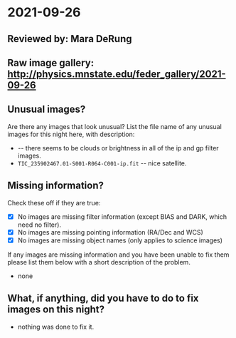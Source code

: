# 2021-09-26

## Reviewed by:   Mara DeRung

## Raw image gallery: http://physics.mnstate.edu/feder_gallery/2021-09-26

## Unusual images?

Are there any images that look unusual? List the file name of any unusual images for this night here, with description:

+  --  there seems to be clouds or brightness in all of the ip and gp filter images. 
+ `TIC_235902467.01-S001-R064-C001-ip.fit` -- nice satellite.

## Missing information?

Check these off if they are true:

- [x] No images are missing filter information (except BIAS and DARK, which need no filter).
- [x] No images are missing pointing information (RA/Dec and WCS)
- [x] No images are missing object names (only applies to science images)

If any images are missing information and you have been unable to fix them please list
them below with a short description of the problem.

+ none 

## What, if anything, did you have to do to fix images on this night? 

+ nothing was done to fix it.
